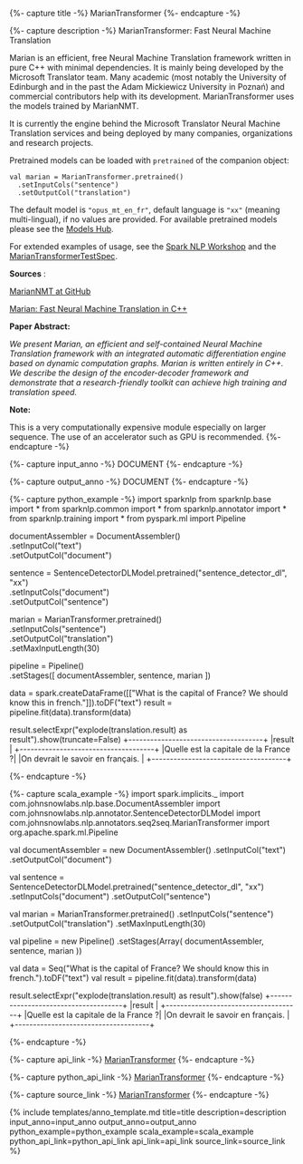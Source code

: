 {%- capture title -%}
MarianTransformer
{%- endcapture -%}

{%- capture description -%}
MarianTransformer: Fast Neural Machine Translation

Marian is an efficient, free Neural Machine Translation framework written in pure C++ with minimal dependencies.
It is mainly being developed by the Microsoft Translator team. Many academic (most notably the University of
Edinburgh and in the past the Adam Mickiewicz University in Poznań) and commercial contributors help with its
development. MarianTransformer uses the models trained by MarianNMT.

It is currently the engine behind the Microsoft Translator Neural Machine Translation services and being deployed by
many companies, organizations and research projects.

Pretrained models can be loaded with `pretrained` of the companion object:
```
val marian = MarianTransformer.pretrained()
  .setInputCols("sentence")
  .setOutputCol("translation")
```
The default model is `"opus_mt_en_fr"`, default language is `"xx"` (meaning multi-lingual), if no values are provided.
For available pretrained models please see the [Models Hub](https://nlp.johnsnowlabs.com/models?task=Translation).

For extended examples of usage, see the [Spark NLP Workshop](https://github.com/JohnSnowLabs/spark-nlp-workshop/blob/master/tutorials/streamlit_notebooks/TRANSLATION_MARIAN.ipynb)
and the [MarianTransformerTestSpec](https://github.com/JohnSnowLabs/spark-nlp/blob/master/src/test/scala/com/johnsnowlabs/nlp/annotators/seq2seq/MarianTransformerTestSpec.scala).

**Sources** :

[MarianNMT at GitHub](https://marian-nmt.github.io/)

[Marian: Fast Neural Machine Translation in C++ ](https://www.aclweb.org/anthology/P18-4020/)

**Paper Abstract:**

*We present Marian, an efficient and self-contained Neural Machine Translation framework with an integrated
automatic differentiation engine based on dynamic computation graphs. Marian is written entirely in C++. We describe
the design of the encoder-decoder framework and demonstrate that a research-friendly toolkit can achieve high
training and translation speed.*

**Note:**

This is a very computationally expensive module especially on larger sequence.
The use of an accelerator such as GPU is recommended.
{%- endcapture -%}

{%- capture input_anno -%}
DOCUMENT
{%- endcapture -%}

{%- capture output_anno -%}
DOCUMENT
{%- endcapture -%}

{%- capture python_example -%}
import sparknlp
from sparknlp.base import *
from sparknlp.common import *
from sparknlp.annotator import *
from sparknlp.training import *
from pyspark.ml import Pipeline

documentAssembler = DocumentAssembler() \
    .setInputCol("text") \
    .setOutputCol("document")

sentence = SentenceDetectorDLModel.pretrained("sentence_detector_dl", "xx") \
    .setInputCols("document") \
    .setOutputCol("sentence")

marian = MarianTransformer.pretrained() \
    .setInputCols("sentence") \
    .setOutputCol("translation") \
    .setMaxInputLength(30)

pipeline = Pipeline() \
    .setStages([
      documentAssembler,
      sentence,
      marian
    ])

data = spark.createDataFrame([["What is the capital of France? We should know this in french."]]).toDF("text")
result = pipeline.fit(data).transform(data)

result.selectExpr("explode(translation.result) as result").show(truncate=False)
+-------------------------------------+
|result                               |
+-------------------------------------+
|Quelle est la capitale de la France ?|
|On devrait le savoir en français.    |
+-------------------------------------+

{%- endcapture -%}

{%- capture scala_example -%}
import spark.implicits._
import com.johnsnowlabs.nlp.base.DocumentAssembler
import com.johnsnowlabs.nlp.annotator.SentenceDetectorDLModel
import com.johnsnowlabs.nlp.annotators.seq2seq.MarianTransformer
import org.apache.spark.ml.Pipeline

val documentAssembler = new DocumentAssembler()
  .setInputCol("text")
  .setOutputCol("document")

val sentence = SentenceDetectorDLModel.pretrained("sentence_detector_dl", "xx")
  .setInputCols("document")
  .setOutputCol("sentence")

val marian = MarianTransformer.pretrained()
  .setInputCols("sentence")
  .setOutputCol("translation")
  .setMaxInputLength(30)

val pipeline = new Pipeline()
  .setStages(Array(
    documentAssembler,
    sentence,
    marian
  ))

val data = Seq("What is the capital of France? We should know this in french.").toDF("text")
val result = pipeline.fit(data).transform(data)

result.selectExpr("explode(translation.result) as result").show(false)
+-------------------------------------+
|result                               |
+-------------------------------------+
|Quelle est la capitale de la France ?|
|On devrait le savoir en français.    |
+-------------------------------------+

{%- endcapture -%}

{%- capture api_link -%}
[MarianTransformer](https://nlp.johnsnowlabs.com/api/com/johnsnowlabs/nlp/annotators/seq2seq/MarianTransformer)
{%- endcapture -%}

{%- capture python_api_link -%}
[MarianTransformer](/api/python/reference/autosummary/python/sparknlp/annotator/seq2seq/marian_transformer/index.html#sparknlp.annotator.seq2seq.marian_transformer.MarianTransformer)
{%- endcapture -%}

{%- capture source_link -%}
[MarianTransformer](https://github.com/JohnSnowLabs/spark-nlp/tree/master/src/main/scala/com/johnsnowlabs/nlp/annotators/seq2seq/MarianTransformer.scala)
{%- endcapture -%}

{% include templates/anno_template.md
title=title
description=description
input_anno=input_anno
output_anno=output_anno
python_example=python_example
scala_example=scala_example
python_api_link=python_api_link
api_link=api_link
source_link=source_link
%}